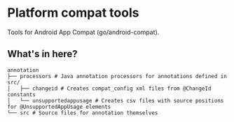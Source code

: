 # Platform compat tools

Tools for Android App Compat (go/android-compat).

## What's in here?

<!--
# Get the dir structure:
$ tree -F --dirsfirst -d --prune  tools/platform-compat/annotation/
-->

```
annotation
├── processors # Java annotation processors for annotations defined in src/
│   ├── changeid # Creates compat_config xml files from @ChangeId constants
│   └── unsupportedappusage # Creates csv files with source positions for @UnsupportedAppUsage elements
└── src # Source files for annotation themselves 
```

